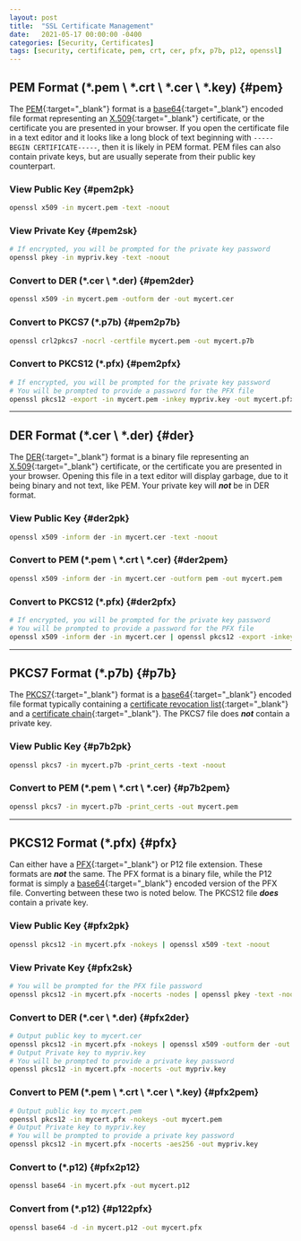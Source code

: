 ```yaml
---
layout: post
title:  "SSL Certificate Management"
date:   2021-05-17 00:00:00 -0400
categories: [Security, Certificates]
tags: [security, certificate, pem, crt, cer, pfx, p7b, p12, openssl]
---
```


## PEM Format (\*.pem \\ \*\.crt \\ \*\.cer \\ \*.key) {#pem}
The [PEM](https://datatracker.ietf.org/doc/html/rfc1421){:target="_blank"} format is a [base64](https://datatracker.ietf.org/doc/html/rfc4648#section-4){:target="_blank"} encoded file format representing an [X.509](https://datatracker.ietf.org/doc/html/rfc5280){:target="_blank"} certificate, or the certificate you are presented in your browser. If you open the certificate file in a text editor and it looks like a long block of text beginning with `-----BEGIN CERTIFICATE-----`, then it is likely in PEM format. PEM files can also contain private keys, but are usually seperate from their public key counterpart.
### View Public Key {#pem2pk}
```bash
openssl x509 -in mycert.pem -text -noout
```

### View Private Key {#pem2sk}
```bash
# If encrypted, you will be prompted for the private key password
openssl pkey -in mypriv.key -text -noout
```

### Convert to DER (\*.cer \\ *.der) {#pem2der}
```bash
openssl x509 -in mycert.pem -outform der -out mycert.cer
```

### Convert to PKCS7 (\*.p7b) {#pem2p7b}
```bash
openssl crl2pkcs7 -nocrl -certfile mycert.pem -out mycert.p7b
```

### Convert to PKCS12 (\*.pfx) {#pem2pfx}
```bash
# If encrypted, you will be prompted for the private key password
# You will be prompted to provide a password for the PFX file
openssl pkcs12 -export -in mycert.pem -inkey mypriv.key -out mycert.pfx
```

---
## DER Format (\*.cer \\ *.der) {#der}
The [DER](https://datatracker.ietf.org/doc/html/rfc1421){:target="_blank"} format is a binary file representing an [X.509](https://datatracker.ietf.org/doc/html/rfc5280){:target="_blank"} certificate, or the certificate you are presented in your browser. Opening this file in a text editor will display garbage, due to it being binary and not text, like PEM. Your private key will ***not*** be in DER format.
### View Public Key {#der2pk}
```bash
openssl x509 -inform der -in mycert.cer -text -noout
```

### Convert to PEM (\*.pem \\ \*\.crt \\ \*\.cer) {#der2pem}
```bash
openssl x509 -inform der -in mycert.cer -outform pem -out mycert.pem
```

### Convert to PKCS12 (\*.pfx) {#der2pfx}
```bash
# If encrypted, you will be prompted for the private key password
# You will be prompted to provide a password for the PFX file
openssl x509 -inform der -in mycert.cer | openssl pkcs12 -export -inkey mypriv.key -out mycert.pfx
```
---

## PKCS7 Format (\*.p7b) {#p7b}
The [PKCS7](https://datatracker.ietf.org/doc/html/rfc2315){:target="_blank"} format is a [base64](https://datatracker.ietf.org/doc/html/rfc4648#section-4){:target="_blank"} encoded file format typically containing a [certificate revocation list](https://en.wikipedia.org/wiki/Certificate_revocation_list){:target="_blank"} and a [certificate chain](https://knowledge.digicert.com/solution/SO16297.html){:target="_blank"}. The PKCS7 file does ***not*** contain a private key.

### View Public Key {#p7b2pk}
```bash
openssl pkcs7 -in mycert.p7b -print_certs -text -noout
```

### Convert to PEM (\*.pem \\ \*\.crt \\ \*\.cer) {#p7b2pem}
```bash
openssl pkcs7 -in mycert.p7b -print_certs -out mycert.pem
```

---
## PKCS12 Format (\*.pfx) {#pfx}
Can either have a [PFX](https://datatracker.ietf.org/doc/html/rfc7292){:target="_blank"} or P12 file extension. These formats are ***not*** the same. The PFX format is a binary file, while the P12 format is simply a [base64](https://datatracker.ietf.org/doc/html/rfc4648#section-4){:target="_blank"} encoded version of the PFX file. Converting between these two is noted below. The PKCS12 file ***does*** contain a private key.

### View Public Key {#pfx2pk}
```bash
openssl pkcs12 -in mycert.pfx -nokeys | openssl x509 -text -noout
```

### View Private Key {#pfx2sk}
```bash
# You will be prompted for the PFX file password
openssl pkcs12 -in mycert.pfx -nocerts -nodes | openssl pkey -text -noout
```

### Convert to DER (\*.cer \\ *.der) {#pfx2der}
```bash
# Output public key to mycert.cer
openssl pkcs12 -in mycert.pfx -nokeys | openssl x509 -outform der -out mycert.cer
# Output Private key to mypriv.key
# You will be prompted to provide a private key password
openssl pkcs12 -in mycert.pfx -nocerts -out mypriv.key
```

### Convert to PEM (\*.pem \\ \*\.crt \\ \*\.cer \\ \*.key) {#pfx2pem}
```bash
# Output public key to mycert.pem
openssl pkcs12 -in mycert.pfx -nokeys -out mycert.pem
# Output Private key to mypriv.key
# You will be prompted to provide a private key password
openssl pkcs12 -in mycert.pfx -nocerts -aes256 -out mypriv.key
```

### Convert to (\*.p12) {#pfx2p12}
```bash
openssl base64 -in mycert.pfx -out mycert.p12
```

### Convert from (\*.p12) {#p122pfx}
```bash
openssl base64 -d -in mycert.p12 -out mycert.pfx
```